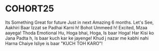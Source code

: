 # COHORT25
Its Something Great for future Just in next Amazing 6 months. Let's See, Aakhiri Baar Izzat se Padhai Karni h! Bohot Ummeed h! Excited, Mzaa aayega! Thoda Emotional Hu, Hoga bhai, Hoga, Is baar Hoga! Har Kisi ko Jana Padta h, Is baar kuch kar ke jayenge! Khud j nazar me kabhi nahi Harna Chaiye Isliye is baar "KUCH TOH KARO"!

